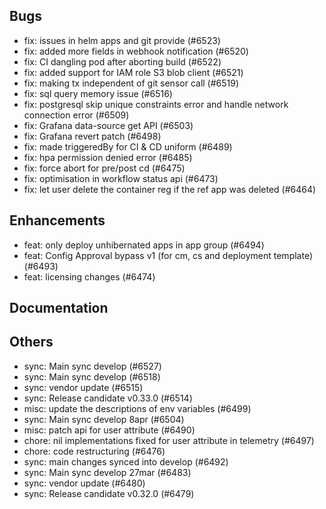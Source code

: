 ## Bugs
- fix: issues in helm apps and git provide (#6523)
- fix: added more fields in webhook notification (#6520)
- fix: CI dangling pod after aborting build (#6522)
- fix: added support for IAM role S3 blob client (#6521)
- fix: making tx independent of git sensor call (#6519)
- fix: sql query memory issue (#6516)
- fix: postgresql skip unique constraints error and handle network connection error (#6509)
- fix: Grafana data-source get API (#6503)
- fix: Grafana revert patch (#6498)
- fix: made triggeredBy for CI & CD uniform (#6489)
- fix: hpa permission denied error (#6485)
- fix: force abort for pre/post cd  (#6475)
- fix: optimisation in workflow status api (#6473)
- fix: let user delete the container reg if the ref app was deleted (#6464)
## Enhancements
- feat: only deploy unhibernated apps in app group (#6494)
- feat: Config Approval bypass v1 (for cm, cs and deployment template) (#6493)
- feat: licensing changes (#6474)
## Documentation
## Others
- sync: Main sync develop (#6527)
- sync: Main sync develop (#6518)
- sync: vendor update (#6515)
- sync: Release candidate v0.33.0 (#6514)
- misc: update the descriptions of env variables (#6499)
- sync: Main sync develop 8apr (#6504)
- misc: patch api for user attribute (#6490)
- chore: nil implementations fixed for user attribute in telemetry (#6497)
- chore: code restructuring (#6476)
- sync: main changes synced into develop (#6492)
- sync: Main sync develop 27mar (#6483)
- sync: vendor update (#6480)
- sync: Release candidate v0.32.0 (#6479)
